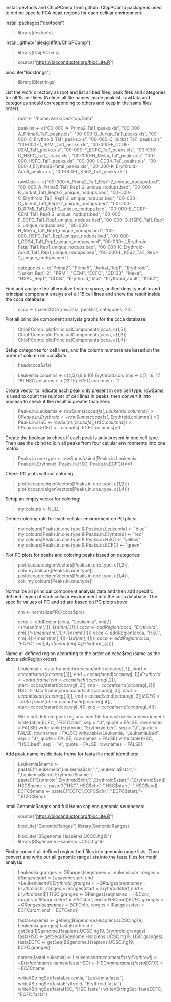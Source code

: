 

Install devtools and ChipPComp from github. ChipPComp package is used to define specifc PCA peak regions for each celluar environment:

install.packages("devtools")
>library(devtools)

install_github("alexjgriffith/ChipPComp")
>library(ChipPComp)

>source("https://bioconductor.org/biocLite.R")

biocLite("Biostrings")
>library(Biostrings)



List the work directory as root and list all bed files, peak files and categories for all 15 cell lines (Notice: all file names inside peaklist, rawData and categories should corresponding to others and keep in the same files order):
>root <- "/home/work/Desktop/Data"

>peaklist <- c("00-000-A_Prima2_Tal1_peaks.xls", "00-000-A_Prima5_Tal1_peaks.xls", "00-000-B_Jurkat_Tal1_peaks.xls", "00-000-C_Erythroid_Tal1_peaks.xls", "00-000-C_Jurkat_Tal1_peaks.xls", "00-000-D_RPMI_Tal1_peaks.xls", "00-000-E_CCRF-CEM_Tal1_peaks.xls", "00-000-F_ECFC_Tal1_peaks.xls", "00-000-G_HSPC_Tal1_peaks.xls", "00-000-H_Meka_Tal1_peaks.xls", "00-000_HSPC_Tal1_peaks.xls", "00-000-I_CD34_Tal1_peaks.xls", "00-000-J_Erythroid-Fetal_peaks.xls", "00-000-K_Erythroid-Adult_peaks.xls", "00-000-L_K562_Tal1_peaks.xls")

>rawData <- c("00-000-A_Prima2_Tal1_Rep1-2_unique_nodups.bed", "00-000-A_Prima5_Tal1_Rep1-2_unique_nodups.bed", "00-000-B_Jurkat_Tal1_Rep1-2_unique_nodups.bed", "00-000-C_Erythroid_Tal1_Rep1-2_unique_nodups.bed", "00-000-C_Jurkat_Tal1_Rep1-2_unique_nodups.bed", "00-000-D_RPMI_Tal1_Rep1-2_unique_nodups.bed", "00-000-E_CCRF-CEM_Tal1_Rep1-2_unique_nodups.bed", "00-000-F_ECFC_Tal1_Rep1_unique_nodups.bed", "00-000-G_HSPC_Tal1_Rep1-2_unique_nodups.bed", "00-000-H_Meka_Tal1_Rep1_unique_nodups.bed", "00-000_HSPC_Tal1_Rep1_unique_nodups.bed", "00-000-I_CD34_Tal1_Rep1_unique_nodups.bed", "00-000-J_Erythroid-Fetal_Tal1_Rep1_unique_nodups.bed", "00-000-K_Erythroid-Adult_Tal1_Rep1_unique_nodups.bed", "00-000-L_K562_Tal1_Rep1-2_unique_nodups.bed")

>categories <- c("Prima2", "Prima5", "Jurkat_Rep1", "Erythroid", "Jurkat_Rep1-2", "PRMI", "CEM", "ECFC", "CD133", "Meka", "HSPC_Rep1", "CD34", "Erythroid_fetal", "Erythroid_adult", "K562")


Find and analyze the alternative feature space, unified density matrix and principal component analysis of all 15 cell lines and show the result inside the ccca database:
>ccca <- makeCCCA(rawData, peaklist, categories, 20)


Plot all principle component analysis graphs for the ccca database:
>ChipPComp::plotPrincipalComponents(ccca, c(1,2))
>ChipPComp::plotPrincipalComponents(ccca, c(1,3))
>ChipPComp::plotPrincipalComponents(ccca, c(1,4))


Setup categories for cell lines, and the column numbers are based on the order of column on ccca$afs:
>head(ccca$afs)

>Leukemia.columns <- c(4,5,6,8,9,10)
>Erythroid.columns <- c(7, 16, 17, 18)
>HSC.columns <- c(12:15)
>ECFC.columns <- 11


Create vector to indicate each peak only present in one cell type. rowSums is used to count the number of cell lines in peaks, then convert it into boolean to check if the result is greater than zero:
>Peaks.in.Leukemia <- rowSums(ccca$afs[, Leukemia.columns]) >0
>Peaks.in.Erythroid <- rowSums(ccca$afs[, Erythroid.columns]) >0
>Peaks.in.HSC <- rowSums(ccca$afs[, HSC.columns]) >0
>Peaks.in.ECFC <- ccca$afs[, ECFC.columns]>0


Create the boolean to check if each peak is only present in one cell type. Then use the cbind to join all peaks from four cellular environments into one matrix:
>Peaks.in.one.type <- rowSums(cbind(Peaks.in.Leukemia, Peaks.in.Erythroid, Peaks.in.HSC, Peaks.in.ECFC))==1


Check PC plots without coloring:
>plot(ccca$prc$eigenVectors[Peaks.in.one.type, c(1,2)])
>plot(ccca$prc$eigenVectors[Peaks.in.one.type, c(1,4)])


Setup an empty vector for coloring:
>my.colours <- NULL


Define coloring rule for each cellular environment on PC plots:
>my.colours[Peaks.in.one.type & Peaks.in.Leukemia] <- "blue"
>my.colours[Peaks.in.one.type & Peaks.in.Erythroid] <- "red"
>my.colours[Peaks.in.one.type & Peaks.in.HSC] <- "yellow"
>my.colours[Peaks.in.one.type & Peaks.in.ECFC] <- "green"


Plot PC plots for peaks and coloring peaks based on categories:
>plot(ccca$prc$eigenVectors[Peaks.in.one.type, c(1,2)], 
     col=my.colours[Peaks.in.one.type])
>plot(ccca$prc$eigenVectors[Peaks.in.one.type, c(1,4)], 
     col=my.colours[Peaks.in.one.type])



Normalize all principal component analysis data and then add specific defined region of each cellular environment into the ccca database. The specific values of PC and sd are based on PC plots above:
>nm <- normalizePRC(ccca$prc)

>ccca <- addRegion(ccca, "Leukemia", 
                  nm[,1]<(mean(nm[,1])-1*sd(nm[,1])))
>ccca <- addRegion(ccca, "Erythroid", 
                  nm[,1]>(mean(nm[,1])+1*sd(nm[,1])))
>ccca <- addRegion(ccca, "HSC", 
                  nm[,4]>(mean(nm[,4])+1*sd(nm[,4])))
>ccca <- addRegion(ccca, "ECFC", 
                  nm[,4]<(mean(nm[,4])-1*sd(nm[,4])))


Name all defined region according to the order on ccca$reg (same as the above addRegion order):
>Leukemia <- data.frame(chr=ccca$afs$chr[ccca$reg[,1]],
                       start=ccca$afs$start[ccca$reg[,1]], 
                       end = ccca$afs$end[ccca$reg[,1]])
>Erythroid <- data.frame(chr=ccca$afs$chr[ccca$reg[,2]],
                        start=ccca$afs$start[ccca$reg[,2]], 
                        end = ccca$afs$end[ccca$reg[,2]])
>HSC <- data.frame(chr=ccca$afs$chr[ccca$reg[,3]],
                  start=ccca$afs$start[ccca$reg[,3]], 
                  end = ccca$afs$end[ccca$reg[,3]])
>ECFC <- data.frame(chr=ccca$afs$chr[ccca$reg[,4]],
                   start=ccca$afs$start[ccca$reg[,4]], 
                   end = ccca$afs$end[ccca$reg[,4]])


>Write out defined peak regions .bed file for each cellular environment:
>write.table(ECFC, "ECFC.bed", sep = "\t", quote = FALSE, row.names = FALSE)
>write.table(Erythroid, "Erythroid.bed", sep = "\t", quote = FALSE, row.names = FALSE)
>write.table(Leukemia, "Leukamia.bed", sep = "\t", quote = FALSE, row.names = FALSE)
>write.table(HSC, "HSC.bed", sep = "\t", quote = FALSE, row.names = FALSE)


Add peak name inside data frame for fasta file motif identifiers:
>Leukemia$name <- paste0("Leukemeia",Leukemia$chr,":",Leukemia$start,"-",Leukemia$end)
>Erythroid$name <- paste0("Erythroid",Erythroid$chr,":",Erythroid$start,"-",Erythroid$end)
>HSC$name <- paste0("HSC",HSC$chr,":",HSC$start,"-",HSC$end)
>ECFC$name <- paste0("ECFC",ECFC$chr,":",ECFC$start,"-",ECFC$end)


Intall GenomicRanges and full Homo sapiens genomic seuqneces:
>source("https://bioconductor.org/biocLite.R")

>biocLite("GenomicRanges")
>library(GenomicRanges)

>biocLite("BSgenome.Hsapiens.UCSC.hg19")
>library(BSgenome.Hsapiens.UCSC.hg19)


Firslty convert all defined region .bed files into genomic range lists. Then convert and write out all genomic range lists into the fasta files for motif analysis:
>Leukemia.granges <- GRanges(seqnames = Leukemia$chr, 
                            ranges = IRanges(start = Leukemia$start, 
                                             end =Leukemia$end))
>Erythroid.granges <- GRanges(seqnames = Erythroid$chr, 
                             ranges = IRanges(start = Erythroid$start, 
                                              end = Erythroid$end))
>HSC.granges <- GRanges(seqnames = HSC$chr, 
                       ranges = IRanges(start = HSC$start, 
                                        end = HSC$end))
>ECFC.granges <- GRanges (seqnames = ECFC$chr, 
                         ranges = IRanges (start = ECFC$start, 
                                           end=ECFC$end))

>fastaLeukemia <- getSeq(BSgenome.Hsapiens.UCSC.hg19, Leukemia.granges)
>fastaErythroid <- getSeq(BSgenome.Hsapiens.UCSC.hg19, Erythroid.granges)
>fastaHSC <- getSeq(BSgenome.Hsapiens.UCSC.hg19, HSC.granges)
>fastaECFC <- getSeq(BSgenome.Hsapiens.UCSC.hg19, ECFC.granges)


>names(fastaLeukemia) <- Leukemia$name
>names(fastaErythroid) <- Erythroid$name
>names(fastaHSC) <- HSC$name
>names(fastaECFC) <- ECFC$name

>writeXStringSet(fastaLeukemia, "Leukemia.fasta")
>writeXStringSet(fastaErythroid, "Erythroid.fasta")
>writeXStringSet(fastaHSC, "HSC.fasta")
>writeXStringSet (fastaECFC, "ECFC.fasta")



